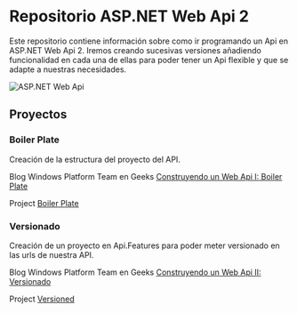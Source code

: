 # Repositorio ASP.NET Web Api 2

Este repositorio contiene información sobre como ir programando un Api en ASP.NET Web Api 2.
Iremos creando sucesivas versiones añadiendo funcionalidad en cada una de ellas para poder tener un Api flexible y que se adapte a nuestras necesidades.

![ASP.NET Web Api](http://geeks.ms/windowsplatform/wp-content/uploads/sites/266/2017/01/asp-net-web-api.png)

## Proyectos

### Boiler Plate

Creación de la estructura del proyecto del API.

Blog Windows Platform Team en Geeks [Construyendo un Web Api I: Boiler Plate](http://geeks.ms/windowsplatform/2017/01/11/construyendo-un-web-api-i/)

Project [Boiler Plate](./00%20BoilerPlate/)

### Versionado

Creación de un proyecto en Api.Features para poder meter versionado en las urls de nuestra API.

Blog Windows Platform Team en Geeks [Construyendo un Web Api II: Versionado](http://geeks.ms/windowsplatform/2017/01/11/construyendo-un-web-api-i/)

Project [Versioned](./01%20Api%20Versioned/)

